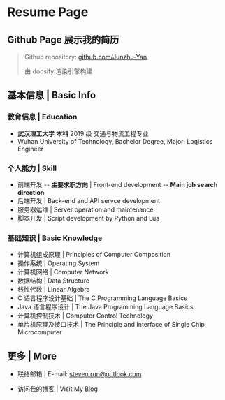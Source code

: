 # Resume Page

## Github Page 展示我的简历

> Github repository: [github.com/Junzhu-Yan](https://github.com/Junzhu-Yan/Junzhu-Yan.github.io)
>
> 由 docsify 渲染引擎构建

## 基本信息 | Basic Info

### 教育信息 | Education

- **武汉理工大学** **本科** 2019 级 交通与物流工程专业
- Wuhan University of Technology, Bachelor Degree, Major: Logistics Engineer

### 个人能力 | Skill

- 前端开发 -- **主要求职方向** | Front-end development -- **Main job search direction**
- 后端开发 | Back-end and API servce development
- 服务器运维 | Server operation and maintenance
- 脚本开发 | Script development by Python and Lua

### 基础知识 | Basic Knowledge

- 计算机组成原理 | Principles of Computer Composition
- 操作系统 | Operating System
- 计算机网络 | Computer Network
- 数据结构 | Data Structure
- 线性代数 | Linear Algebra
- C 语言程序设计基础 | The C Programming Language Basics
- Java 语言程序设计 | The Java Programming Language Basics
- 计算机控制技术 | Computer Control Technology
- 单片机原理及接口技术 | The Principle and Interface of Single Chip Microcomputer

## 更多 | More

- 联络邮箱 | E-mail: [steven.run@outlook.com](mailto:steven.run@outlook.com)

- 访问我的[博客](https://ryzenx.com) | Visit My [Blog](https://ryzenx.com)
